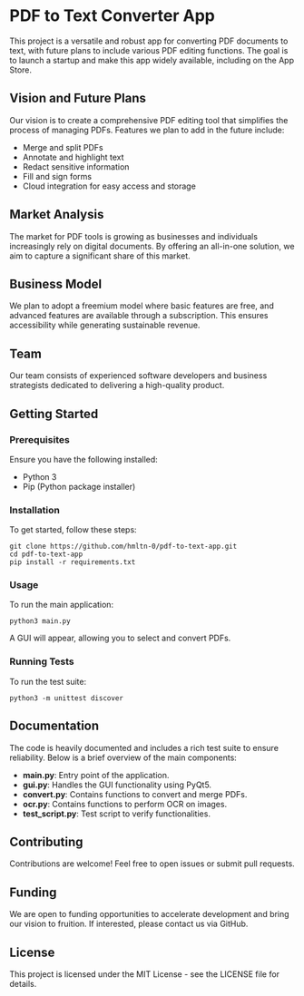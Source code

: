 # PDF to Text Converter App

This project is a versatile and robust app for converting PDF documents to text, with future plans to include various PDF editing functions. The goal is to launch a startup and make this app widely available, including on the App Store.

## Vision and Future Plans
Our vision is to create a comprehensive PDF editing tool that simplifies the process of managing PDFs. Features we plan to add in the future include:
- Merge and split PDFs
- Annotate and highlight text
- Redact sensitive information
- Fill and sign forms
- Cloud integration for easy access and storage

## Market Analysis
The market for PDF tools is growing as businesses and individuals increasingly rely on digital documents. By offering an all-in-one solution, we aim to capture a significant share of this market.

## Business Model
We plan to adopt a freemium model where basic features are free, and advanced features are available through a subscription. This ensures accessibility while generating sustainable revenue.

## Team
Our team consists of experienced software developers and business strategists dedicated to delivering a high-quality product.

## Getting Started
### Prerequisites
Ensure you have the following installed:
- Python 3
- Pip (Python package installer)

### Installation
To get started, follow these steps:
```
git clone https://github.com/hmltn-0/pdf-to-text-app.git
cd pdf-to-text-app
pip install -r requirements.txt
```

### Usage
To run the main application:
```
python3 main.py
```
A GUI will appear, allowing you to select and convert PDFs.

### Running Tests
To run the test suite:
```
python3 -m unittest discover
```

## Documentation
The code is heavily documented and includes a rich test suite to ensure reliability. Below is a brief overview of the main components:

- **main.py**: Entry point of the application.
- **gui.py**: Handles the GUI functionality using PyQt5.
- **convert.py**: Contains functions to convert and merge PDFs.
- **ocr.py**: Contains functions to perform OCR on images.
- **test_script.py**: Test script to verify functionalities.

## Contributing
Contributions are welcome! Feel free to open issues or submit pull requests.

## Funding
We are open to funding opportunities to accelerate development and bring our vision to fruition. If interested, please contact us via GitHub.

## License
This project is licensed under the MIT License - see the LICENSE file for details.


